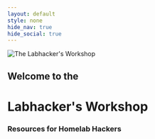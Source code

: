 ```yaml
---
layout: default
style: none
hide_nav: true
hide_social: true
---
```


<div class="text-center">
	<img src="/assets/img/Labhackers-Social-800x400-TY.png" alt="The Labhacker's Workshop">
</div>

<h2 class="text-center mb-0">Welcome to the</h2>
<h1 class="text-center">Labhacker's Workshop</h1>

<h3 class="text-center text-italic">Resources for Homelab Hackers</h3>